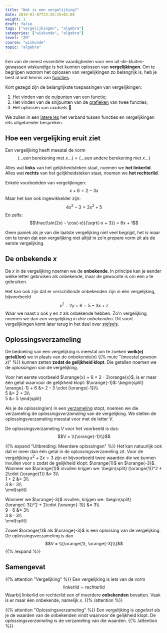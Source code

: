 ```yaml
---
title: "Wat is een vergelijking?"
date: 2019-01-07T23:20:25+01:00
weight: 1
draft: false
tags: ["vergelijkingen", "algebra"]
categories: ["wiskunde", "algebra"]
level: "2M"
course: "wiskunde"
topic: "algebra"
---
```

Een van de meest essentiële vaardigheden voor een uit-de-kluiten-gewassen wiskundige is het kunnen oplossen van **vergelijkingen**. Om te begrijpen *waarom* het oplossen van vergelijkingen zo belangrijk is, heb je best al wat kennis van [functies](../../functies/).

Kort gezegd zijn de belangrijkste toepassingen van vergelijkingen:

1. Het vinden van de [nulpunten](../../functies/nulpunten) van een functie;
2. Het vinden van de snijpunten van de [grafieken](../../functies/grafiek) van twee functies;
3. Het oplossen van raadsels 🧐.

We zullen in een [latere les](../functies) het verband tussen functies en vergelijkingen iets uitgebreider bespreken.

## Hoe een vergelijking eruit ziet
Een vergelijking heeft meestal de vorm
$$(\ldots \text{een berekening met }x \ldots) = (\ldots \text{een andere berekening met }x \ldots)$$

Alles wat **links** van het gelijkheidsteken staat, noemen we **het linkerlid**. Alles wat **rechts** van het gelijkheidsteken staat, noemen we **het rechterlid**.

Enkele voorbeelden van vergelijkingen:
$$x + 6 = 2 - 3x$$
Maar het kan ook ingewikkelder zijn:
$$4x^2 - 3 = 2x^2 + 5$$
En zelfs:
$$\frac{\sin(2x) - \cos(-x)}{\sqrt{-x + 3}} = 6x + 1$$

Geen paniek als je van die laatste vergelijking niet veel begrijpt, het is maar om te tonen dat een vergelijking niet altijd in zo'n propere vorm zit als de eerste vergelijking.

## De onbekende $x$
De $x$ in de vergelijking noemen we de **onbekende**. In principe kan je eender welke letter gebruiken als onbekende, maar de gewoonte is om een $x$ te gebruiken.

Het kan ook zijn dat er *verschillende* onbekenden zijn in één vergelijking, bijvoorbeeld
$$x^2 - 2y + 6 = 5 - 3x + z$$
Waar we naast $x$ ook $y$ en $z$ als onbekende hebben. Zo'n vergelijking noemen we dan *een vergelijking in drie onbekenden*. Dit soort vergelijkingen komt later terug in het deel over [stelsels](../../stelsels).

## Oplossingsverzameling
De bedoeling van een vergelijking is meestal om te zoeken **welk(e) getal(len)** we in plaats van de onbekende(n) {{% mute "(meestal gewoon $x$)" %}} kunnen zetten **zodat de gelijkheid klopt**. Die getallen noemen we de *oplossingen* van de vergelijking.

Voor het eerste voorbeeld $\orange{x} + 6 = 2 - 3\orange{x}$, is er maar één getal waarvoor de 
gelijkheid klopt: $\orange{-1}$:
\begin{split}
\orange{-1} + 6 &= 2 - 3 \cdot (\orange{-1})\\\\\
5 &= 2 + 3\\\\\
5 &= 5
\end{split}

Als je de oplossing(en) in een [verzameling](../../verzamelingen) stopt, noemen we die verzameling de *oplossingsverzameling* van de vergelijking. We stellen de oplossingsverzameling meestal voor met de letter $V$.

De oplossingsverzameling $V$ voor het voorbeeld is dus:
$$V = \\{\orange{-1}\\}$$

{{% expand "Uitbreiding: Meerdere oplossingen" %}}
Het kan natuurlijk ook dat er meer dan één getal in de oplossingsverzameling
zit. Voor de vergelijking $x^2 + 2x = 3$ zijn er bijvoorbeeld twee waarden
die we kunnen invullen voor $x$ zodat de gelijkheid klopt: $\orange{1}$ en
$\orange{-3}$. Wanneer we $\orange{1}$ invullen krijgen we:
\begin{split}
    (\orange{1})^2 + 2\cdot (\orange{1}) &= 3\\\\\
    1 + 2 &= 3\\\\\
    3 &= 3\\\\\
\end{split}

Wanneer we $\orange{-3}$ invullen, krijgen we:
\begin{split}
    (\orange{-3})^2 + 2\cdot (\orange{-3}) &= 3\\\\\
    9 - 6 &= 3\\\\\
    3 &= 3\\\\\
\end{split}

Zowel $\orange{1}$ als $\orange{-3}$ is een oplossing van de vergelijking. De
oplossingsverzameling is dan
$$V = \\{\orange{1}, \orange{-3}\\}$$
{{% /expand %}}

## Samengevat
{{% attention "Vergelijking" %}}
Een vergelijking is iets van de vorm
$$\text{linkerlid} = \text{rechterlid}$$
Waarbij $\text{linkerlid}$ en $\text{rechterlid}$ een of meerdere **onbekenden** bevatten. Vaak is er maar één onbekende, namelijk $x$.
{{% /attention %}}

{{% attention "Oplossingsverzameling" %}}
Een vergelijking is *opgelost* als je de waarden van de onbekenden vindt waarvoor de gelijkheid klopt. De *oplossingsverzameling* is de verzameling van die waarden.
{{% /attention %}}

